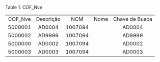 <div id="d559366e1" class="table">

<div class="table-title">

Table 1. COF\_Nve

</div>

<div class="table-contents">

|          |           |         |      |                |
| :------: | :-------: | :-----: | :--: | :------------: |
| COF\_Nve | Descrição |   NCM   | Nome | Chave de Busca |
| 5000001  |  AD0004   | 1007094 |      |     AD0004     |
| 5000002  |  AD9999   | 1007094 |      |     AD9999     |
| 5000000  |  AD0002   | 1007094 |      |     AD0002     |
| 5000003  |  AD0003   | 1007094 |      |     AD0003     |

</div>

</div>
